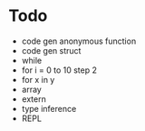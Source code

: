 # Todo
* code gen anonymous function
* code gen struct
* while
* for i = 0 to 10 step 2
* for x in y
* array
* extern
* type inference
* REPL
